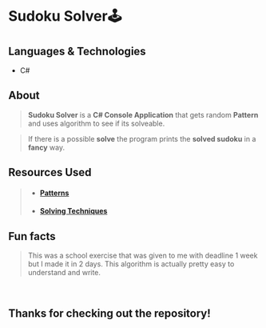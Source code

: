 # Sudoku Solver🕹️

## Languages & Technologies
- C#

## About
> **Sudoku Solver** is a **C# Console Application** that gets random **Pattern** and uses algorithm to see if its solveable.

> If there is a possible **solve** the program prints the **solved sudoku** in a **fancy** way.

## Resources Used
> - #### <a href="https://sudokuprimer.com/patterns.php">Patterns</a>
> - #### <a href="https://www.conceptispuzzles.com/index.aspx?uri=puzzle/sudoku/techniques">Solving Techniques</a>

## Fun facts
> This was a school exercise that was given to me with deadline 1 week but I made it in 2 days.
> This algorithm is actually pretty easy to understand and write.

<br />

## Thanks for checking out the repository!
